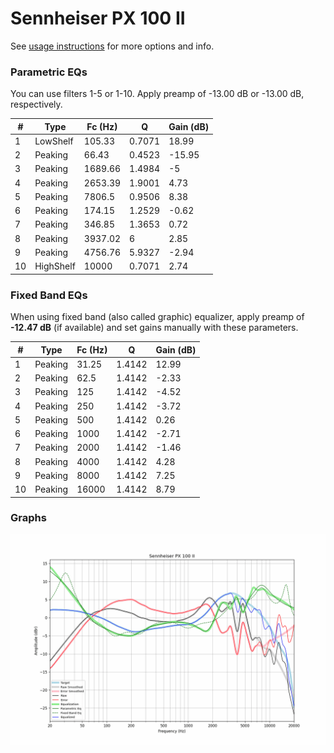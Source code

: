 # Sennheiser PX 100 II
See [usage instructions](https://github.com/jaakkopasanen/AutoEq#usage) for more options and info.

### Parametric EQs
You can use filters 1-5 or 1-10. Apply preamp of -13.00 dB or -13.00 dB, respectively.

|   # | Type      |   Fc (Hz) |      Q |   Gain (dB) |
|-----|-----------|-----------|--------|-------------|
|   1 | LowShelf  |    105.33 | 0.7071 |       18.99 |
|   2 | Peaking   |     66.43 | 0.4523 |      -15.95 |
|   3 | Peaking   |   1689.66 | 1.4984 |       -5    |
|   4 | Peaking   |   2653.39 | 1.9001 |        4.73 |
|   5 | Peaking   |   7806.5  | 0.9506 |        8.38 |
|   6 | Peaking   |    174.15 | 1.2529 |       -0.62 |
|   7 | Peaking   |    346.85 | 1.3653 |        0.72 |
|   8 | Peaking   |   3937.02 | 6      |        2.85 |
|   9 | Peaking   |   4756.76 | 5.9327 |       -2.94 |
|  10 | HighShelf |  10000    | 0.7071 |        2.74 |

### Fixed Band EQs
When using fixed band (also called graphic) equalizer, apply preamp of **-12.47 dB** (if available) and set gains manually with these parameters.

|   # | Type    |   Fc (Hz) |      Q |   Gain (dB) |
|-----|---------|-----------|--------|-------------|
|   1 | Peaking |     31.25 | 1.4142 |       12.99 |
|   2 | Peaking |     62.5  | 1.4142 |       -2.33 |
|   3 | Peaking |    125    | 1.4142 |       -4.52 |
|   4 | Peaking |    250    | 1.4142 |       -3.72 |
|   5 | Peaking |    500    | 1.4142 |        0.26 |
|   6 | Peaking |   1000    | 1.4142 |       -2.71 |
|   7 | Peaking |   2000    | 1.4142 |       -1.46 |
|   8 | Peaking |   4000    | 1.4142 |        4.28 |
|   9 | Peaking |   8000    | 1.4142 |        7.25 |
|  10 | Peaking |  16000    | 1.4142 |        8.79 |

### Graphs
![](./Sennheiser%20PX%20100%20II.png)
